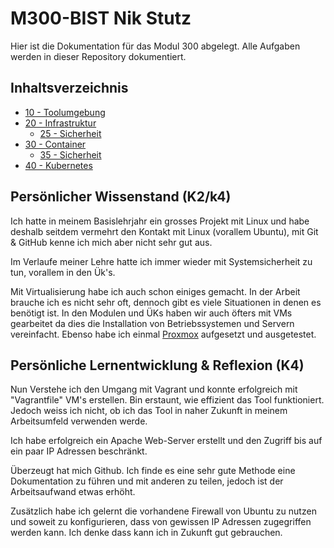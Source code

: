 # M300-BIST Nik Stutz

Hier ist die Dokumentation für das Modul 300 abgelegt. Alle Aufgaben werden in dieser Repository dokumentiert.

## Inhaltsverzeichnis

* [10 - Toolumgebung](https://github.com/nikstutz/M300-BIST/tree/main/10-Toolumbgebung)
* [20 - Infrastruktur](https://github.com/nikstutz/M300-BIST/tree/master/20-Infrastruktur)
  * [25 - Sicherheit](https://github.com/nikstutz/M300-BIST/tree/master/25-Sicherheit)
* [30 - Container](https://github.com/nikstutz/M300-BIST/tree/master/30-Container)
  * [35 - Sicherheit](https://github.com/nikstutz/M300-BIST/tree/master/35-Sicherheit)
* [40 - Kubernetes](https://github.com/nikstutz/M300-BIST/tree/master/40-Kubernetes)

## Persönlicher Wissenstand (K2/k4)

Ich hatte in meinem Basislehrjahr ein grosses Projekt mit Linux und habe deshalb seitdem vermehrt den Kontakt mit Linux (vorallem Ubuntu), mit Git & GitHub kenne ich mich aber nicht sehr gut aus. 

Im Verlaufe meiner Lehre hatte ich immer wieder mit Systemsicherheit zu tun, vorallem in den Ük's.

Mit Virtualisierung habe ich auch schon einiges gemacht. In der Arbeit brauche ich es nicht sehr oft, dennoch gibt es viele Situationen in denen es benötigt ist. In den Modulen und ÜKs haben wir auch öfters mit VMs gearbeitet da dies die Installation von Betriebssystemen und Servern vereinfacht. Ebenso habe ich  einmal [Proxmox](https://www.proxmox.com/de/) aufgesetzt und ausgetestet.


## Persönliche Lernentwicklung & Reflexion (K4)


Nun Verstehe ich den Umgang mit Vagrant und konnte erfolgreich mit "Vagrantfile" VM's erstellen. Bin erstaunt, wie effizient das Tool funktioniert. Jedoch weiss ich nicht, ob ich das Tool in naher Zukunft in meinem Arbeitsumfeld verwenden werde.

Ich habe erfolgreich ein Apache Web-Server erstellt und den Zugriff bis auf ein paar IP Adressen beschränkt.

Überzeugt hat mich Github. Ich finde es eine sehr gute Methode eine Dokumentation zu führen und mit anderen zu teilen, jedoch ist der Arbeitsaufwand etwas erhöht.

Zusätzlich habe ich gelernt die vorhandene Firewall von Ubuntu zu nutzen und soweit zu konfigurieren, dass von
gewissen IP Adressen zugegriffen werden kann. Ich denke dass kann ich in Zukunft gut gebrauchen.

